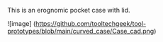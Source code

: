 This is an erognomic pocket case with lid. 

![image] (https://github.com/tooltechgeek/tool-prototypes/blob/main/curved_case/Case_cad.png)
